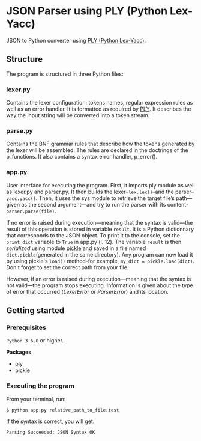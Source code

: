 # JSON Parser using PLY (Python Lex-Yacc)

JSON to Python converter using [PLY (Python Lex-Yacc)](http://www.dabeaz.com/ply/ply.html).

## Structure

The program is structured in three Python files:

### lexer.py

Contains the lexer configuration: tokens names, regular expression rules as well as an error handler. It is formatted as required by [PLY](http://www.dabeaz.com/ply/ply.html). It describes the way the input string will be converted into a token stream.

### parse.py

Contains the BNF grammar rules that describe how the tokens generated by the lexer will be assembled. The rules are declared in the doctrings of the p_functions. It also contains a syntax error handler, p_error().

### app.py

User interface for executing the program. First, it imports ply module as well as lexer.py and parser.py. It then builds the lexer–`lex.lex()`–and the parser–`yacc.yacc()`. Then, it uses the sys module to retrieve the target file’s path—given as the second argument—and try to run the parser with its content-`parser.parse(file)`. 

If no error is raised during execution—meaning that the syntax is valid—the result of this operation is stored in variable `result`. It is a Python dictionnary that corresponds to the JSON object. To print it to the console, set the `print_dict` variable to `True` in app.py (l. 12). The variable `result` is then *serialized* using module [pickle](https://docs.python.org/3/library/pickle.html) and saved in a file named `dict.pickle`(generated in the same directory). Any program can now  load it by using pickle's `load()` method-for example, `my_dict = pickle.load(dict)`. Don't forget to set the correct path from your file.

However, if an error is raised during execution—meaning that the syntax is not valid—the program stops executing. Information is given about the type of error that occurred (*LexerError* or *ParserError*) and its location.

## Getting started

### Prerequisites

`Python 3.6.0` or higher.

**Packages**
* ply
* pickle


### Executing the program

From your terminal, run:

```
$ python app.py relative_path_to_file.test
```

If the syntax is correct, you will get:

```
Parsing Succeeded: JSON Syntax OK
```
